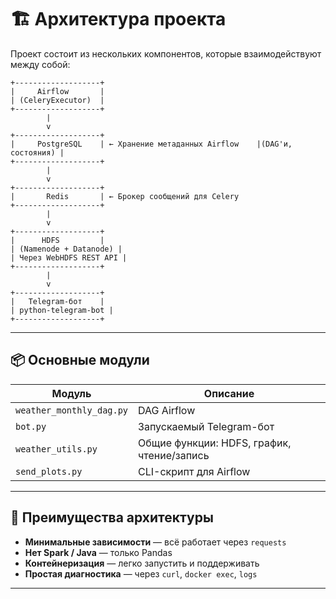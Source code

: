 # 🏗️ Архитектура проекта

Проект состоит из нескольких компонентов, которые взаимодействуют между собой:

```
+-------------------+
|     Airflow       |
| (CeleryExecutor)  |
+-------------------+
        |
        v
+-------------------+
|     PostgreSQL    | ← Хранение метаданных Airflow    |(DAG'и, состояния) |
+-------------------+
        |
        v
+-------------------+
|       Redis       | ← Брокер сообщений для Celery
+-------------------+
        |
        v
+-------------------+
|      HDFS         |
| (Namenode + Datanode) |
| Через WebHDFS REST API |
+-------------------+
        |
        v
+-------------------+
|   Telegram-бот    |
| python-telegram-bot |
+-------------------+
```


---

## 📦 Основные модули

| Модуль | Описание |
|-------|-----------|
| `weather_monthly_dag.py` | DAG Airflow |
| `bot.py` | Запускаемый Telegram-бот |
| `weather_utils.py` | Общие функции: HDFS, график, чтение/запись |
| `send_plots.py` | CLI-скрипт для Airflow |

---

## 🧠 Преимущества архитектуры

- **Минимальные зависимости** — всё работает через `requests`
- **Нет Spark / Java** — только Pandas
- **Контейнеризация** — легко запустить и поддерживать
- **Простая диагностика** — через `curl`, `docker exec`, `logs`

---
